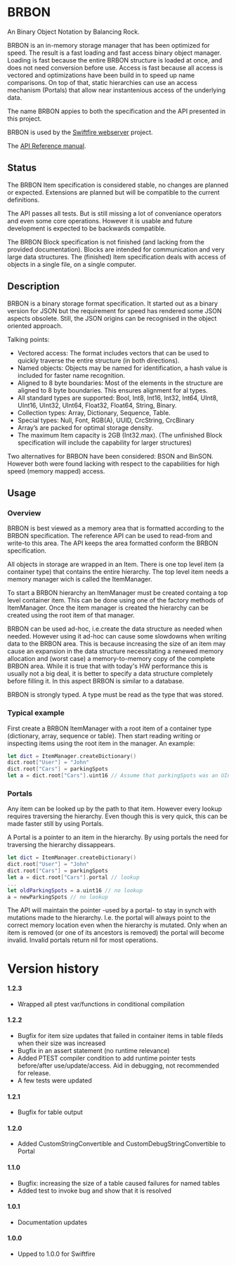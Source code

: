 # BRBON

An Binary Object Notation by Balancing Rock.

BRBON is an in-memory storage manager that has been optimized for speed. The result is a fast loading and fast access binary object manager. Loading is fast because the entire BRBON structure is loaded at once, and does not need conversion before use. Access is fast because all access is vectored and optimizations have been build in to speed up name comparisons. On top of that, static hierarchies can use an access mechanism (Portals) that allow near instantenious access of the underlying data.

The name BRBON appies to both the specification and the API presented in this project.

BRBON is used by the [Swiftfire webserver](http://swiftfire.nl) project.

The [API Reference manual](http://swiftfire.nl/projects/brbon/reference/index.html).

## Status

The BRBON Item specification is considered stable, no changes are planned or expected. Extensions are planned but will be compatible to the current definitions.

The API passes all tests. But is still missing a lot of conveniance operators and even some core operations. However it is usable and future development is expected to be backwards compatible.

The BRBON Block specification is not finished (and lacking from the provided documentation). Blocks are intended for communication and very large data structures. The (finished) Item specification deals with access of objects in a single file, on a single computer.

## Description

BRBON is a binary storage format specification. It started out as a binary version for JSON but the requirement for speed has rendered some JSON aspects obsolete. Still, the JSON origins can be recognised in the object oriented approach.

Talking points:

- Vectored access: The format includes vectors that can be used to quickly traverse the entire structure (in both directions).
- Named objects: Objects may be named for identification, a hash value is included for faster name recognition.
- Aligned to 8 byte boundaries: Most of the elements in the structure are aligned to 8 byte boundaries. This ensures alignment for al types.
- All standard types are supported: Bool, Int8, Int16, Int32, Int64, UInt8, UInt16, UInt32, UInt64, Float32, Float64, String, Binary.
- Collection types: Array, Dictionary, Sequence, Table.
- Special types: Null, Font, RGB(A), UUID, CrcString, CrcBinary
- Array’s are packed for optimal storage density.
- The maximum Item capacity is 2GB (Int32.max). (The unfinished Block specification will include the capability for larger structures)

Two alternatives for BRBON have been considered: BSON and BinSON. However both were found lacking with respect to the capabilities for high speed (memory mapped) access.

## Usage

### Overview

BRBON is best viewed as a memory area that is formatted according to the BRBON specification. The reference API can be used to read-from and write-to this area. The API keeps the area formatted conform the BRBON specification.

All objects in storage are wrapped in an Item. There is one top level item (a container type) that contains the entire hierarchy. The top level item needs a memory manager wich is called the ItemManager.

To start a BRBON hierarchy an ItemManager must be created containg a top level container item. This can be done using one of the factory methods of ItemManager. Once the item manager is created the hierarchy can be created using the root item of that manager.

BRBON can be used ad-hoc, i.e.create the data structure as needed when needed. However using it ad-hoc can cause some slowdowns when writing data to the BRBON area. This is because increasing the size of an item may cause an expansion in the data structure necessitating a renewed memory allocation and (worst case) a memory-to-memory copy of the complete BRBON area. While it is true that with today's HW performance this is usually not a big deal, it is better to specify a data structure completely before filling it. In this aspect BRBON is similar to a database.

BRBON is strongly typed. A type must be read as the type that was stored.

### Typical example

First create a BRBON ItemManager with a root item of a container type (dictionary, array, sequence or table). Then start reading writing or inspecting items using the root item in the manager. An example:

````swift
let dict = ItemManager.createDictionary()
dict.root["User"] = "John"
dict.root["Cars"] = parkingSpots
let a = dict.root["Cars"].uint16 // Assume that parkingSpots was an UInt16
````    

### Portals

Any item can be looked up by the path to that item. However every lookup requires traversing the hierarchy. Even though this is very quick, this can be made faster still by using Portals.

A Portal is a pointer to an item in the hierarchy. By using portals the need for traversing the hierarchy dissappears.

````swift
let dict = ItemManager.createDictionary()
dict.root["User"] = "John"
dict.root["Cars"] = parkingSpots
let a = dict.root["Cars"].portal // lookup
...
let oldParkingSpots = a.uint16 // no lookup
a = newParkingSpots // no lookup
````

The API will maintain the pointer -used by a portal- to stay in synch with mutations made to the hierarchy. I.e. the portal will always point to the correct memory location even when the hierarchy is mutated. Only when an item is removed (or one of its ancestors is removed) the portal will become invalid. Invalid portals return nil for most operations.

# Version history

#### 1.2.3

- Wrapped all ptest var/functions in conditional compilation

#### 1.2.2

- Bugfix for item size updates that failed in container items in table fileds when their size was increased
- Bugfix in an assert statement (no runtime relevance)
- Added PTEST compiler condition to add runtime pointer tests before/after use/update/access. Aid in debugging, not recommended for release.
- A few tests were updated

#### 1.2.1

- Bugfix for table output

#### 1.2.0

- Added CustomStringConvertible and CustomDebugStringConvertible to Portal

#### 1.1.0

- Bugfix: increasing the size of a table caused failures for named tables
- Added test to invoke bug and show that it is resolved

#### 1.0.1

- Documentation updates

#### 1.0.0

- Upped to 1.0.0 for Swiftfire

